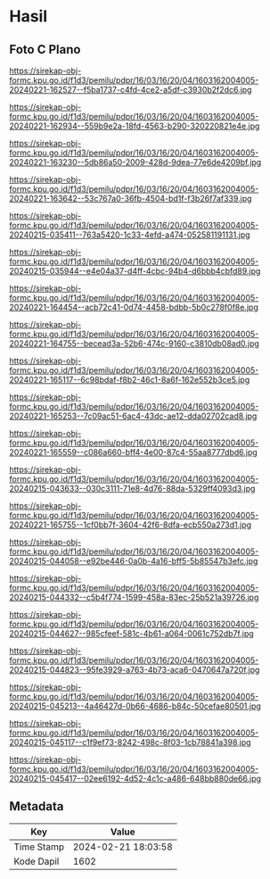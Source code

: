 # Hasil

## Foto C Plano

https://sirekap-obj-formc.kpu.go.id/f1d3/pemilu/pdpr/16/03/16/20/04/1603162004005-20240221-162527--f5ba1737-c4fd-4ce2-a5df-c3930b2f2dc6.jpg

https://sirekap-obj-formc.kpu.go.id/f1d3/pemilu/pdpr/16/03/16/20/04/1603162004005-20240221-162934--559b9e2a-18fd-4563-b290-320220821e4e.jpg

https://sirekap-obj-formc.kpu.go.id/f1d3/pemilu/pdpr/16/03/16/20/04/1603162004005-20240221-163230--5db86a50-2009-428d-9dea-77e6de4209bf.jpg

https://sirekap-obj-formc.kpu.go.id/f1d3/pemilu/pdpr/16/03/16/20/04/1603162004005-20240221-163642--53c767a0-36fb-4504-bd1f-f3b26f7af339.jpg

https://sirekap-obj-formc.kpu.go.id/f1d3/pemilu/pdpr/16/03/16/20/04/1603162004005-20240215-035411--763a5420-1c33-4efd-a474-052581191131.jpg

https://sirekap-obj-formc.kpu.go.id/f1d3/pemilu/pdpr/16/03/16/20/04/1603162004005-20240215-035944--e4e04a37-d4ff-4cbc-94b4-d6bbb4cbfd89.jpg

https://sirekap-obj-formc.kpu.go.id/f1d3/pemilu/pdpr/16/03/16/20/04/1603162004005-20240221-164454--acb72c41-0d74-4458-bdbb-5b0c278f0f8e.jpg

https://sirekap-obj-formc.kpu.go.id/f1d3/pemilu/pdpr/16/03/16/20/04/1603162004005-20240221-164755--becead3a-52b6-474c-9160-c3810db08ad0.jpg

https://sirekap-obj-formc.kpu.go.id/f1d3/pemilu/pdpr/16/03/16/20/04/1603162004005-20240221-165117--6c98bdaf-f8b2-46c1-8a6f-162e552b3ce5.jpg

https://sirekap-obj-formc.kpu.go.id/f1d3/pemilu/pdpr/16/03/16/20/04/1603162004005-20240221-165253--7c09ac51-6ac4-43dc-ae12-dda02702cad8.jpg

https://sirekap-obj-formc.kpu.go.id/f1d3/pemilu/pdpr/16/03/16/20/04/1603162004005-20240221-165559--c086a660-bff4-4e00-87c4-55aa8777dbd6.jpg

https://sirekap-obj-formc.kpu.go.id/f1d3/pemilu/pdpr/16/03/16/20/04/1603162004005-20240215-043633--030c3111-71e8-4d76-88da-5329ff4093d3.jpg

https://sirekap-obj-formc.kpu.go.id/f1d3/pemilu/pdpr/16/03/16/20/04/1603162004005-20240221-165755--1cf0bb7f-3604-42f6-8dfa-ecb550a273d1.jpg

https://sirekap-obj-formc.kpu.go.id/f1d3/pemilu/pdpr/16/03/16/20/04/1603162004005-20240215-044058--e92be446-0a0b-4a16-bff5-5b85547b3efc.jpg

https://sirekap-obj-formc.kpu.go.id/f1d3/pemilu/pdpr/16/03/16/20/04/1603162004005-20240215-044332--c5b4f774-1599-458a-83ec-25b521a39726.jpg

https://sirekap-obj-formc.kpu.go.id/f1d3/pemilu/pdpr/16/03/16/20/04/1603162004005-20240215-044627--985cfeef-581c-4b61-a064-0061c752db7f.jpg

https://sirekap-obj-formc.kpu.go.id/f1d3/pemilu/pdpr/16/03/16/20/04/1603162004005-20240215-044823--95fe3929-a763-4b73-aca6-0470647a720f.jpg

https://sirekap-obj-formc.kpu.go.id/f1d3/pemilu/pdpr/16/03/16/20/04/1603162004005-20240215-045213--4a46427d-0b66-4686-b84c-50cefae80501.jpg

https://sirekap-obj-formc.kpu.go.id/f1d3/pemilu/pdpr/16/03/16/20/04/1603162004005-20240215-045117--c1f9ef73-8242-498c-8f03-1cb78841a398.jpg

https://sirekap-obj-formc.kpu.go.id/f1d3/pemilu/pdpr/16/03/16/20/04/1603162004005-20240215-045417--02ee6192-4d52-4c1c-a486-648bb880de66.jpg


## Metadata

| Key        | Value               |
| ---------- | ------------------- |
| Time Stamp | 2024-02-21 18:03:58 |
| Kode Dapil | 1602                |



